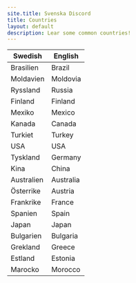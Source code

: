 ```yaml
---
site.title: Svenska Discord
title: Countries
layout: default
description: Lear some common countries!
---
```


Swedish             | English
------------------- | -------------------
Brasilien           | Brazil
Moldavien           | Moldovia
Ryssland            | Russia
Finland             | Finland
Mexiko              | Mexico
Kanada              | Canada
Turkiet             | Turkey
USA                 | USA
Tyskland            | Germany
Kina                | China
Australien          | Australia
Österrike           | Austria
Frankrike           | France
Spanien             | Spain
Japan               | Japan
Bulgarien           | Bulgaria
Grekland            | Greece
Estland             | Estonia
Marocko             | Morocco
